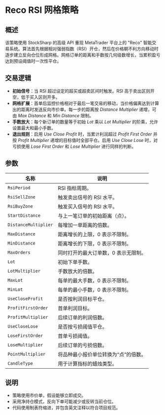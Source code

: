 # Reco RSI 网格策略

## 概述
该策略使用 StockSharp 的高级 API 重现 MetaTrader 平台上的 "Reco" 智能交易系统。算法首先根据相对强弱指数（RSI）开仓，然后在价格朝不利方向移动时逐步建立反向仓位形成网格。网格订单的距离和手数按几何级数增长，当累积盈亏达到预设阈值时一次性平仓。

## 交易逻辑
- **初始信号**：当 RSI 超过设定的超买或超卖区间时触发。RSI 高于卖出区则开空，低于买入区则开多。
- **网格扩展**：首单后监控价格相对于最后一笔交易的移动，当价格偏离达到计算出的距离时发送反向市价单。每一步的距离按 *Distance Multiplier* 递增，可由 *Max Distance* 和 *Min Distance* 限制。
- **手数放大**：每个新订单的数量等于初始 *Lot* 乘以 *Lot Multiplier* 的阶乘，允许设置最大和最小手数。
- **退出规则**：启用 *Use Close Profit* 时，当累计利润超过 *Profit First Order* 并按 *Profit Multiplier* 递增的目标值时全部平仓。启用 *Use Close Lose* 时，对亏损使用 *Lose First Order* 和 *Lose Multiplier* 进行同样的判断。

## 参数
| 名称 | 说明 |
|------|------|
| `RsiPeriod` | RSI 指标周期。 |
| `RsiSellZone` | 触发卖出信号的 RSI 水平。 |
| `RsiBuyZone` | 触发买入信号的 RSI 水平。 |
| `StartDistance` | 与上一笔订单的初始距离（点）。 |
| `DistanceMultiplier` | 每增加一单距离的倍数。 |
| `MaxDistance` | 距离增长的上限，0 表示不限制。 |
| `MinDistance` | 距离增长的下限，0 表示不限制。 |
| `MaxOrders` | 同时打开的最大订单数，0 表示无限制。 |
| `Lot` | 初始下单手数。 |
| `LotMultiplier` | 手数放大的倍数。 |
| `MaxLot` | 每单的最大手数，0 表示不限制。 |
| `MinLot` | 每单的最小手数，0 表示不限制。 |
| `UseCloseProfit` | 是否按利润目标平仓。 |
| `ProfitFirstOrder` | 首单利润目标。 |
| `ProfitMultiplier` | 后续订单的利润倍数。 |
| `UseCloseLose` | 是否按亏损阈值平仓。 |
| `LoseFirstOrder` | 首单亏损阈值。 |
| `LoseMultiplier` | 后续订单的亏损倍数。 |
| `PointMultiplier` | 将品种最小报价单位转换为“点”的倍数。 |
| `CandleType` | 用于计算指标的蜡烛类型。 |

## 说明
- 策略使用市价单，假设能够立即成交。
- 采用净持仓模式，反向下单可能减少或反转当前仓位。
- 代码使用制表符缩进，并包含英文注释以符合项目规范。
